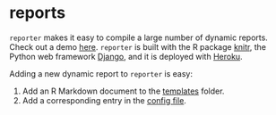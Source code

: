 # reports

`reporter` makes it easy to compile a large number of dynamic reports. Check out a demo [here](http://dimagi.herokuapp.com/). `reporter` is built with the R package [knitr](http://yihui.name/knitr/), the Python web framework [Django](https://www.djangoproject.com/), and it is deployed with [Heroku](https://www.heroku.com).

Adding a new dynamic report to `reporter` is easy:

1.  Add an R Markdown document to the [templates](https://github.com/amarder/reporter/tree/master/compiler/templates) folder.
2.  Add a corresponding entry in the [config file](https://github.com/amarder/reporter/tree/master/web_portal/portal/reports.json).
